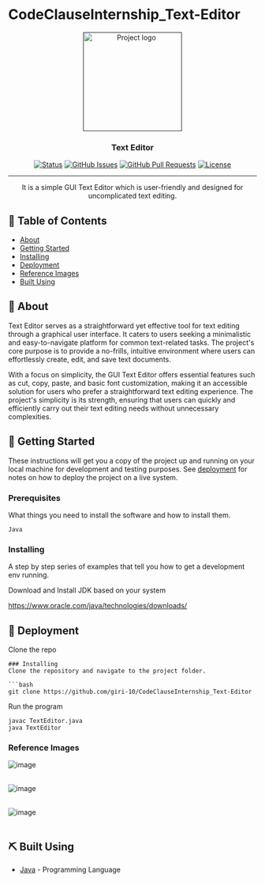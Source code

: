 # CodeClauseInternship_Text-Editor


<p align="center">
  <a href="" rel="noopener">
 <img width=200px height=200px src="https://upload.wikimedia.org/wikipedia/commons/thumb/3/38/GNOME_Text_Editor_Icon.svg/1200px-GNOME_Text_Editor_Icon.svg.png" alt="Project logo"></a>
</p>

<h3 align="center">Text Editor</h3>

<div align="center">

  [![Status](https://img.shields.io/badge/status-active-success.svg)]() 
  [![GitHub Issues](https://img.shields.io/github/issues/kylelobo/The-Documentation-Compendium.svg)](https://github.com/kylelobo/The-Documentation-Compendium/issues)
  [![GitHub Pull Requests](https://img.shields.io/github/issues-pr/kylelobo/The-Documentation-Compendium.svg)](https://github.com/kylelobo/The-Documentation-Compendium/pulls)
  [![License](https://img.shields.io/badge/license-MIT-blue.svg)](/LICENSE)

</div>

---

<p align="center"> It is a simple GUI Text Editor which is user-friendly and  designed for uncomplicated text editing. 
    <br> 
</p>

## 📝 Table of Contents
- [About](#about)
- [Getting Started](#getting_started)
- [Installing](#installing)
- [Deployment](#deployment)
- [Reference Images](#reference_images)
- [Built Using](#built_using)

## 🧐 About <a name = "about"></a>

Text Editor serves as a straightforward yet effective tool for text editing through a graphical user interface. It caters to users seeking a minimalistic and easy-to-navigate platform for common text-related tasks. The project's core purpose is to provide a no-frills, intuitive environment where users can effortlessly create, edit, and save text documents.

With a focus on simplicity, the GUI Text Editor offers essential features such as cut, copy, paste, and basic font customization, making it an accessible solution for users who prefer a straightforward text editing experience. The project's simplicity is its strength, ensuring that users can quickly and efficiently carry out their text editing needs without unnecessary complexities.


## 🏁 Getting Started <a name = "getting_started"></a>
These instructions will get you a copy of the project up and running on your local machine for development and testing purposes. See [deployment](#deployment) for notes on how to deploy the project on a live system.

### Prerequisites
What things you need to install the software and how to install them.

```
Java
```

### Installing
A step by step series of examples that tell you how to get a development env running.

Download and Install JDK based on your system

[https://www.oracle.com/java/technologies/downloads/
](url)

## 🚀 Deployment <a name = "deployment"></a>
Clone the repo 

```
### Installing
Clone the repository and navigate to the project folder.

```bash
git clone https://github.com/giri-10/CodeClauseInternship_Text-Editor

```

Run the program

```
javac TextEditor.java
java TextEditor

```
### Reference Images

![image](https://github.com/giri-10/CodeClauseInternship_Text-Editor/assets/90170719/e0a146ce-7437-43be-a163-c060fbd5c942)
<br></br>

![image](https://github.com/giri-10/CodeClauseInternship_Text-Editor/assets/90170719/7a0373cb-a9d5-4f30-9a42-b8db3e440c74)
<br></br>

![image](https://github.com/giri-10/CodeClauseInternship_Text-Editor/assets/90170719/4bb792c1-25a9-4403-8efa-5a935c45f018)
<br></br>

## ⛏️ Built Using <a name = "built_using"></a>
- [Java](https://www.java.com/en/) - Programming Language


